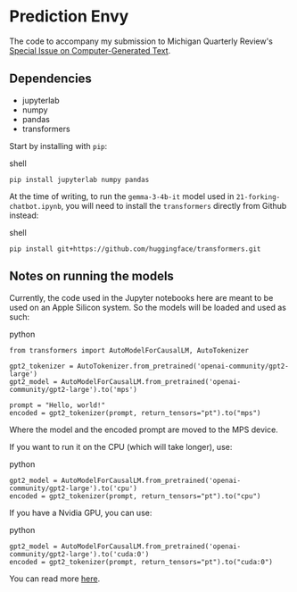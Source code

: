 # Prediction Envy

The code to accompany my submission to Michigan Quarterly Review's [Special Issue on Computer-Generated Text](https://mqr.submittable.com/submit/318008/a-special-issue-on-computer-generated-text/).

## Dependencies

- 	jupyterlab
- 	numpy
- 	pandas
- 	transformers


Start by installing with `pip`:


shell
```
pip install jupyterlab numpy pandas
```

At the time of writing, to run the `gemma-3-4b-it` model used in `21-forking-chatbot.ipynb`, you will need to install the `transformers` directly from Github instead:

shell
```
pip install git+https://github.com/huggingface/transformers.git
```

## Notes on running the models

Currently, the code used in the Jupyter notebooks here are meant to be used on an Apple Silicon system. So the models will be loaded and used as such:

python
```
from transformers import AutoModelForCausalLM, AutoTokenizer

gpt2_tokenizer = AutoTokenizer.from_pretrained('openai-community/gpt2-large')
gpt2_model = AutoModelForCausalLM.from_pretrained('openai-community/gpt2-large').to('mps')

prompt = "Hello, world!"
encoded = gpt2_tokenizer(prompt, return_tensors="pt").to("mps")
```

Where the model and the encoded prompt are moved to the MPS device.

If you want to run it on the CPU (which will take longer), use:

python
```
gpt2_model = AutoModelForCausalLM.from_pretrained('openai-community/gpt2-large').to('cpu')
encoded = gpt2_tokenizer(prompt, return_tensors="pt").to("cpu")
```

If you have a Nvidia GPU, you can use:

python
```
gpt2_model = AutoModelForCausalLM.from_pretrained('openai-community/gpt2-large').to('cuda:0')
encoded = gpt2_tokenizer(prompt, return_tensors="pt").to("cuda:0")
```

You can read more [here](https://pytorch.org/docs/stable/tensor_attributes.html#torch.device).
